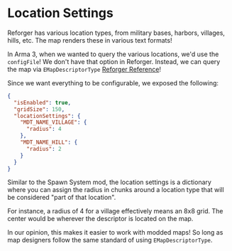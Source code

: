 ﻿# Location Settings
<secondary-label ref="code-complete"/>
<secondary-label ref="not-used"/>

Reforger has various location types, from military bases, harbors, villages, hills, etc. 
The map renders these in various text formats! 

In Arma 3, when we wanted to query the various locations, we'd use the `configFile`! We don't have
that option in Reforger. Instead, we can query the map via `EMapDescriptorType` [Reforger Reference](https://arexplorer.zeroy.com/_e_map_descriptor_type_8c.html)!

Since we want everything to be configurable, we exposed the following:

```JSON
{
  "isEnabled": true,
  "gridSize": 150,
  "locationSettings": {
    "MDT_NAME_VILLAGE": {
      "radius": 4
    },
    "MDT_NAME_HILL": {
      "radius": 2
    }
  }
}
```

Similar to the Spawn System mod, the location settings is a dictionary
where you can assign the radius in chunks around a location type that will be considered "part of that location".

For instance, a radius of 4 for a village effectively means an 8x8 grid. The center would be wherever the 
descriptor is located on the map.

In our opinion, this makes it easier to work with modded maps! So long as map designers follow the same standard of using 
`EMapDescriptorType`. 
